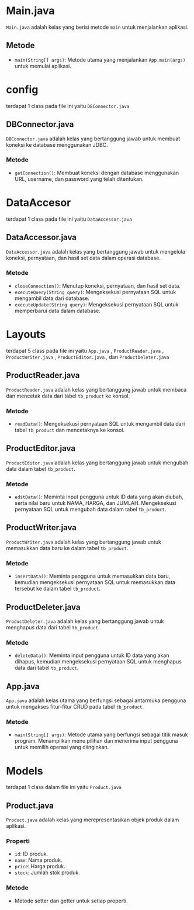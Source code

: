 # Main.java

`Main.java` adalah kelas yang berisi metode `main` untuk menjalankan aplikasi.

## Metode

- `main(String[] args)`: Metode utama yang menjalankan `App.main(args)` untuk memulai aplikasi.

# config

terdapat 1 class pada file ini yaitu `DBConnector.java`

## DBConnector.java

`DBConnector.java` adalah kelas yang bertanggung jawab untuk membuat koneksi ke database menggunakan JDBC.

### Metode

- `getConnection()`: Membuat koneksi dengan database menggunakan URL, username, dan password yang telah ditentukan.

# DataAccesor

terdapat 1 class pada file ini yaitu `DataAccessor.java`

##  DataAccessor.java

`DataAccessor.java` adalah kelas yang bertanggung jawab untuk mengelola koneksi, pernyataan, dan hasil set data dalam operasi database.

### Metode

- `closeConnection()`: Menutup koneksi, pernyataan, dan hasil set data.
- `executeQuery(String query)`: Mengeksekusi pernyataan SQL untuk mengambil data dari database.
- `executeUpdate(String query)`: Mengeksekusi pernyataan SQL untuk memperbarui data dalam database.

# Layouts

terdapat 5 class pada file ini yaitu `App.java` , `ProductReader.java` , `ProductWriter.java` , 
`ProductEditor.java` , dan `ProductDeleter.java`

## ProductReader.java

`ProductReader.java` adalah kelas yang bertanggung jawab untuk membaca dan mencetak data dari tabel `tb_product` ke konsol.

### Metode

- `readData()`: Mengeksekusi pernyataan SQL untuk mengambil data dari tabel `tb_product` dan mencetaknya ke konsol.

## ProductEditor.java

`ProductEditor.java` adalah kelas yang bertanggung jawab untuk mengubah data dalam tabel `tb_product`.

### Metode

- `editData()`: Meminta input pengguna untuk ID data yang akan diubah, serta nilai baru untuk NAMA, HARGA, dan JUMLAH. Mengeksekusi pernyataan SQL untuk mengubah data dalam tabel `tb_product`.

## ProductWriter.java

`ProductWriter.java` adalah kelas yang bertanggung jawab untuk memasukkan data baru ke dalam tabel `tb_product`.

### Metode

- `insertData()`: Meminta pengguna untuk memasukkan data baru, kemudian mengeksekusi pernyataan SQL untuk memasukkan data tersebut ke dalam tabel `tb_product`.

## ProductDeleter.java

`ProductDeleter.java` adalah kelas yang bertanggung jawab untuk menghapus data dari tabel `tb_product`.

### Metode

- `deleteData()`: Meminta input pengguna untuk ID data yang akan dihapus, kemudian mengeksekusi pernyataan SQL untuk menghapus data dari tabel `tb_product`.

## App.java

`App.java` adalah kelas utama yang berfungsi sebagai antarmuka pengguna untuk mengakses fitur-fitur CRUD pada tabel `tb_product`.

### Metode

- `main(String[] args)`: Metode utama yang berfungsi sebagai titik masuk program. Menampilkan menu pilihan dan menerima input pengguna untuk memilih operasi yang diinginkan.

# Models

terdapat 1 class dalam file ini yaitu `Product.java`

## Product.java

`Product.java` adalah kelas yang merepresentasikan objek produk dalam aplikasi.

### Properti

- `id`: ID produk.
- `name`: Nama produk.
- `price`: Harga produk.
- `stock`: Jumlah stok produk.

### Metode

- Metode setter dan getter untuk setiap properti.


